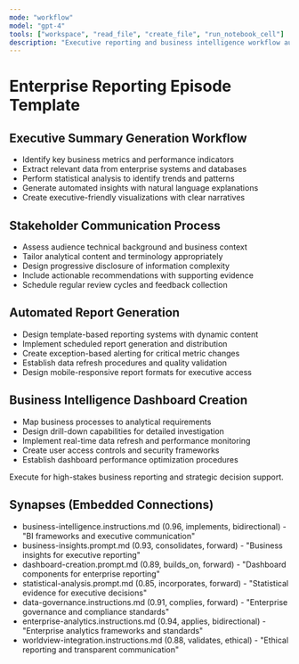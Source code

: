 ```yaml
---
mode: "workflow"
model: "gpt-4"
tools: ["workspace", "read_file", "create_file", "run_notebook_cell"]
description: "Executive reporting and business intelligence workflow automation"
---
```


# Enterprise Reporting Episode Template

## Executive Summary Generation Workflow
- Identify key business metrics and performance indicators
- Extract relevant data from enterprise systems and databases
- Perform statistical analysis to identify trends and patterns
- Generate automated insights with natural language explanations
- Create executive-friendly visualizations with clear narratives

## Stakeholder Communication Process
- Assess audience technical background and business context
- Tailor analytical content and terminology appropriately
- Design progressive disclosure of information complexity
- Include actionable recommendations with supporting evidence
- Schedule regular review cycles and feedback collection

## Automated Report Generation
- Design template-based reporting systems with dynamic content
- Implement scheduled report generation and distribution
- Create exception-based alerting for critical metric changes
- Establish data refresh procedures and quality validation
- Design mobile-responsive report formats for executive access

## Business Intelligence Dashboard Creation
- Map business processes to analytical requirements
- Design drill-down capabilities for detailed investigation
- Implement real-time data refresh and performance monitoring
- Create user access controls and security frameworks
- Establish dashboard performance optimization procedures

Execute for high-stakes business reporting and strategic decision support.

## Synapses (Embedded Connections)
- business-intelligence.instructions.md (0.96, implements, bidirectional) - "BI frameworks and executive communication"
- business-insights.prompt.md (0.93, consolidates, forward) - "Business insights for executive reporting"
- dashboard-creation.prompt.md (0.89, builds_on, forward) - "Dashboard components for enterprise reporting"
- statistical-analysis.prompt.md (0.85, incorporates, forward) - "Statistical evidence for executive decisions"
- data-governance.instructions.md (0.91, complies, forward) - "Enterprise governance and compliance standards"
- enterprise-analytics.instructions.md (0.94, applies, bidirectional) - "Enterprise analytics frameworks and standards"
- worldview-integration.instructions.md (0.88, validates, ethical) - "Ethical reporting and transparent communication"
